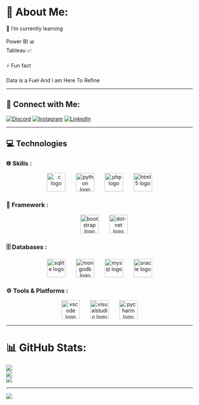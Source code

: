 # 💫 About Me:
🌱 I’m currently learning<br><br>Power BI  📊<br>Tableau 📈<br><br>⚡ Fun fact<br><br>Data is a Fuel And I am Here To Refine

---

## 💬 Connect with Me:
[![Discord](https://img.shields.io/badge/Discord-%237289DA.svg?logo=discord&logoColor=white)](https://discord.gg/shashankpanwar) [![Instagram](https://img.shields.io/badge/Instagram-%23E4405F.svg?logo=Instagram&logoColor=white)](https://instagram.com/shashankpanwar_) [![LinkedIn](https://img.shields.io/badge/LinkedIn-%230077B5.svg?logo=linkedin&logoColor=white)](https://linkedin.com/in/shashankpanwar) 

---

## 💻 **Technologies**
### 🌐 **Skills :** 
  <p align="center">
    <img src="https://cdn.jsdelivr.net/gh/devicons/devicon/icons/c/c-original.svg" height="50" alt="c logo"  />
    <img width="20" />
    <img src="https://cdn.jsdelivr.net/gh/devicons/devicon/icons/python/python-original.svg" height="50" alt="python logo"  />
    <img width="20" />
    <img src="https://cdn.jsdelivr.net/gh/devicons/devicon/icons/php/php-original.svg" height="50" alt="php logo"  />
    <img width="20" />
    <img src="https://cdn.jsdelivr.net/gh/devicons/devicon/icons/html5/html5-original.svg" height="50" alt="html5 logo"  />
</p>

### 🧩 **Framework :**
<p align="center">
  <img width="20" />
  <img src="https://cdn.jsdelivr.net/gh/devicons/devicon/icons/bootstrap/bootstrap-original.svg" height="50" alt="bootstrap logo"  />
  <img width="20" />
  <img src="https://cdn.jsdelivr.net/gh/devicons/devicon/icons/dot-net/dot-net-original.svg" height="50" alt="dot-net logo"  />
</p>

### 🗄️ **Databases :**
<p align="center">
  <img src="https://cdn.jsdelivr.net/gh/devicons/devicon/icons/sqlite/sqlite-original.svg" height="50" alt="sqlite logo"  />
  <img width="20" />
  <img src="https://cdn.jsdelivr.net/gh/devicons/devicon/icons/mongodb/mongodb-original.svg" height="50" alt="mongodb logo"  />
  <img width="20" />
  <img src="https://cdn.jsdelivr.net/gh/devicons/devicon/icons/mysql/mysql-original.svg" height="50" alt="mysql logo"  />
  <img width="20" />
  <img src="https://cdn.jsdelivr.net/gh/devicons/devicon/icons/oracle/oracle-original.svg" height="50" alt="oracle logo"  />
</p>

### ⚙️ **Tools & Platforms :**
<p align="center">
  <img src="https://cdn.jsdelivr.net/gh/devicons/devicon/icons/vscode/vscode-original.svg" height="50" alt="vscode logo"  />
  <img width="20" />
  <img src="https://cdn.jsdelivr.net/gh/devicons/devicon/icons/visualstudio/visualstudio-plain.svg" height="50" alt="visualstudio logo"  />
  <img width="20" />
  <img src="https://cdn.jsdelivr.net/gh/devicons/devicon/icons/pycharm/pycharm-original.svg" height="50" alt="pycharm logo"  />
</p>

---

# 📊 GitHub Stats:
![](https://github-readme-stats.vercel.app/api?username=shashucpp&theme=dark&hide_border=false&include_all_commits=false&count_private=false)<br/>
![](https://github-readme-streak-stats.herokuapp.com/?user=shashucpp&theme=dark&hide_border=false)<br/>
![](https://github-readme-stats.vercel.app/api/top-langs/?username=shashucpp&theme=dark&hide_border=false&include_all_commits=false&count_private=false&layout=compact)

---
[![](https://visitcount.itsvg.in/api?id=shashucpp&icon=0&color=0)](https://visitcount.itsvg.in)

<!-- Proudly created with GPRM ( https://gprm.itsvg.in ) -->
